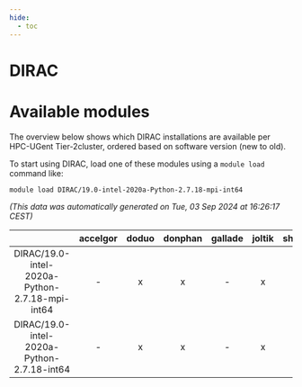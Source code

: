 ```yaml
---
hide:
  - toc
---
```


DIRAC
=====

# Available modules


The overview below shows which DIRAC installations are available per HPC-UGent Tier-2cluster, ordered based on software version (new to old).

To start using DIRAC, load one of these modules using a `module load` command like:

```shell
module load DIRAC/19.0-intel-2020a-Python-2.7.18-mpi-int64
```

*(This data was automatically generated on Tue, 03 Sep 2024 at 16:26:17 CEST)*  

| |accelgor|doduo|donphan|gallade|joltik|shinx|skitty|
| :---: | :---: | :---: | :---: | :---: | :---: | :---: | :---: |
|DIRAC/19.0-intel-2020a-Python-2.7.18-mpi-int64|-|x|x|-|x|-|-|
|DIRAC/19.0-intel-2020a-Python-2.7.18-int64|-|x|x|-|x|-|x|
